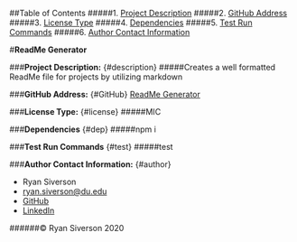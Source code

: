 
##Table of Contents
#####1. [Project Description](#description)
#####2. [GitHub Address](#GitHub)
#####3. [License Type](#license)
#####4. [Dependencies](#dep)
#####5. [Test Run Commands](#test)
#####6. [Author Contact Information](#author)

#**ReadMe Generator**

###**Project Description:** {#description}
#####Creates a well formatted ReadMe file for projects by utilizing markdown 

###**GitHub Address:** {#GitHub}
[ReadMe Generator](https://github.com/rysiphoto/ReadMe-Maker)

###**License Type:** {#license}
#####MIC

###**Dependencies** {#dep}
#####npm i
    
###**Test Run Commands** {#test}
#####test

###**Author Contact Information:** {#author}
* Ryan Siverson
* ryan.siverson@du.edu
* [GitHub](https://github.com/rysiphoto)
* [LinkedIn](https://www.linkedin.com/in/ryan-siverson-695b5a32/)


######© Ryan Siverson 2020


